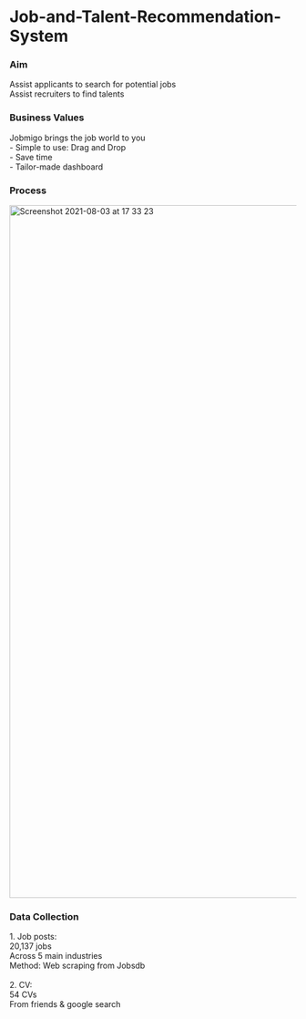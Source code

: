 # Job-and-Talent-Recommendation-System


<h3>Aim</h3>
Assist applicants to search for potential jobs
<br>
Assist recruiters to find talents

<h3>Business Values</h3>
Jobmigo brings the job world to you
<br>
- Simple to use: Drag and Drop
<br>
- Save time 
<br>
- Tailor-made dashboard
<br>

<h3>Process</h3>
<img width="1216" alt="Screenshot 2021-08-03 at 17 33 23" src="https://user-images.githubusercontent.com/80112729/127993781-4cbdc488-13d9-4428-8d68-2f84e97dde8b.png">

<h3>Data Collection</h3>
1. Job posts: 
<br>
20,137 jobs
<br>
Across 5 main industries 
<br>
Method: Web scraping from Jobsdb
<br>
<br>
2. CV: 
<br>
54 CVs
<br>
From friends & google search
